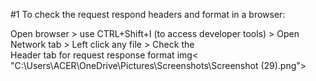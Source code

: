 #1 To check the request respond headers and format in a browser:
    
   Open browser > use CTRL+Shift+I (to access developer tools) > Open Network tab > Left click any file > Check the     
   Header tab for request response format 
   img< "C:\Users\ACER\OneDrive\Pictures\Screenshots\Screenshot (29).png">
